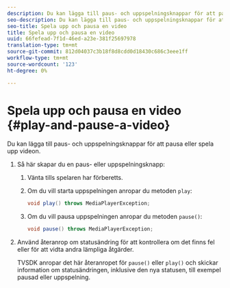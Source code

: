 ```yaml
---
description: Du kan lägga till paus- och uppspelningsknappar för att pausa eller spela upp videon.
seo-description: Du kan lägga till paus- och uppspelningsknappar för att pausa eller spela upp videon.
seo-title: Spela upp och pausa en video
title: Spela upp och pausa en video
uuid: 66fefead-7f1d-46ed-a23e-381f25697978
translation-type: tm+mt
source-git-commit: 812d04037c3b18f8d8cdd0d18430c686c3eee1ff
workflow-type: tm+mt
source-wordcount: '123'
ht-degree: 0%

---
```



# Spela upp och pausa en video {#play-and-pause-a-video}

Du kan lägga till paus- och uppspelningsknappar för att pausa eller spela upp videon.

1. Så här skapar du en paus- eller uppspelningsknapp:
   1. Vänta tills spelaren har förberetts.
   1. Om du vill starta uppspelningen anropar du metoden `play`:

      ```java
      void play() throws MediaPlayerException;
      ```

   1. Om du vill pausa uppspelningen anropar du metoden `pause()`:

      ```java
      void pause() throws MediaPlayerException;
      ```

1. Använd återanrop om statusändring för att kontrollera om det finns fel eller för att vidta andra lämpliga åtgärder.

   TVSDK anropar det här återanropet för `pause()` eller `play()` och skickar information om statusändringen, inklusive den nya statusen, till exempel pausad eller uppspelning.

